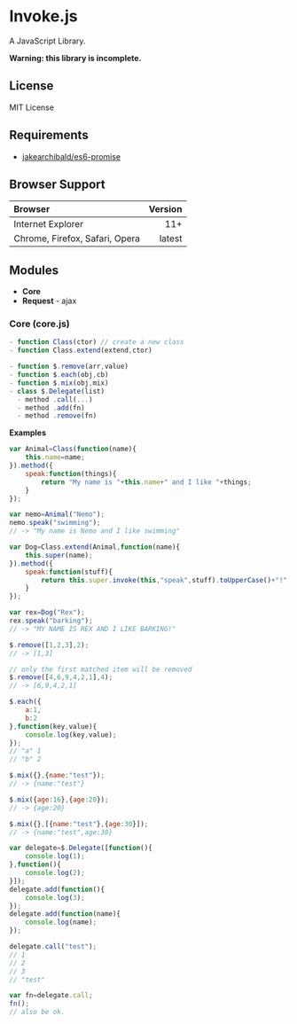 Invoke.js
=========

A JavaScript Library.

**Warning: this library is incomplete.**

License
-------

MIT License

Requirements
------------

- [jakearchibald/es6-promise](https://github.com/jakearchibald/es6-promise)

Browser Support
---------------

| Browser                        | Version |
| :----------------------------- | ------: |
| Internet Explorer              |     11+ |
| Chrome, Firefox, Safari, Opera |  latest |

Modules
-------

- **Core**
- **Request** - ajax

### Core (core.js)

```javascript
- function Class(ctor) // create a new class
- function Class.extend(extend,ctor)

- function $.remove(arr,value)
- function $.each(obj,cb)
- function $.mix(obj,mix)
- class $.Delegate(list)
  - method .call(...)
  - method .add(fn)
  - method .remove(fn)
```

**Examples**

```javascript
var Animal=Class(function(name){
    this.name=name;
}).method({
    speak:function(things){
        return "My name is "+this.name+" and I like "+things;
    }
});

var nemo=Animal("Nemo");
nemo.speak("swimming");
// -> "My name is Nemo and I like swimming"

var Dog=Class.extend(Animal,function(name){
    this.super(name);
}).method({
    speak:function(stuff){
        return this.super.invoke(this,"speak",stuff).toUpperCase()+"!";
    }
});

var rex=Dog("Rex");
rex.speak("barking");
// -> "MY NAME IS REX AND I LIKE BARKING!"
```

```javascript
$.remove([1,2,3],2);
// -> [1,3]

// only the first matched item will be removed
$.remove([4,6,9,4,2,1],4);
// -> [6,9,4,2,1]

$.each({
    a:1,
    b:2
},function(key,value){
    console.log(key,value);
});
// "a" 1
// "b" 2

$.mix({},{name:"test"});
// -> {name:"test"}

$.mix({age:16},{age:20});
// -> {age:20}

$.mix({},[{name:"test"},{age:30}]);
// -> {name:"test",age:30}

var delegate=$.Delegate([function(){
    console.log(1);
},function(){
    console.log(2);
}]);
delegate.add(function(){
    console.log(3);
});
delegate.add(function(name){
    console.log(name);
});

delegate.call("test");
// 1
// 2
// 3
// "test"

var fn=delegate.call;
fn();
// also be ok.
```
